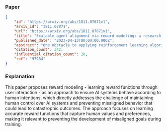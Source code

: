 ### Paper

```json
{
	"id": "https://arxiv.org/abs/1811.07871v1",
	"arxiv_id": "1811.07871",
	"url": "https://arxiv.org/abs/1811.07871v1",
	"title": "Scalable agent alignment via reward modeling: a research direction",
	"published_date": "2023-04-13T00:00:00.000Z",
	"abstract": "One obstacle to applying reinforcement learning algorithms to real-world problems is the lack of suitable reward functions. Designing such reward functions is difficult in part because the user only has an implicit understanding of the task objective. This gives rise to the agent alignment problem: how do we create agents that behave in accordance with the user's intentions? We outline a high-level research direction to solve the agent alignment problem centered around reward modeling: learning a reward function from interaction with the user and optimizing the learned reward function with reinforcement learning. We discuss the key challenges we expect to face when scaling reward modeling to complex and general domains, concrete approaches to mitigate these challenges, and ways to establish trust in the resulting agents.",
	"citation_count": 342,
	"influential_citation_count": 20,
	"ref": "97984"
}
```

### Explanation

This paper proposes reward modeling - learning reward functions through user interaction - as an approach to ensure AI systems behave according to human intentions, which directly addresses the challenge of maintaining human control over AI systems and preventing misaligned behavior that could lead to catastrophic outcomes. The approach focuses on learning accurate reward functions that capture human values and preferences, making it relevant to preventing the development of misaligned goals during training.
